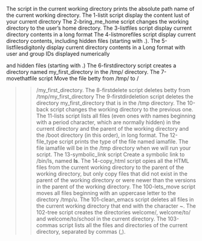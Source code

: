 The script in the current working directory prints the absolute path name of the current working directory.
The 1-listit script display the content lust of your current directory
The 2-bring_me_home script changes the working directory to the user’s home directory.
The 3-listfiles script display current directory contents in a long format
 The 4-listmorefiles script display current directory contents, including hidden files (starting with .).
The 5-listfilesdigitonly display current directory contents in a Long format with user and group IDs displayed numerically

and hidden files (starting with .)
The 6-firstdirectory script creates a directory named my_first_directory in the /tmp/ directory.
The 7-movethatfile script Move the file betty from /tmp/ to /

 >>/my_first_directory.
The 8-firstdelete script deletes betty from /tmp/my_first_directory
The 9-firstdirdeletion script deletes the directory my_first_directory that is in the /tmp directory.
The 10-back script changes the working directory to the previous one.
The 11-lists script  lists all files (even ones with names beginning with a period character, which are normally hidden) in the current directory and the parent of the working directory and the /boot directory (in this order), in long format.
The 12-file_type script prints the type of the file named iamafile. The file iamafile will be in the /tmp directory when we will run your script.
The 13-symbolic_link script Create a symbolic link to /bin/ls, named __ls__.
The 14-copy_html script opies all the HTML files from the current working directory to the parent of the working directory, but only copy files that did not exist in the parent of the working directory or were newer than the versions in the parent of the working directory.
The 100-lets_move script moves all files beginning with an uppercase letter to the directory /tmp/u.
The 101-clean_emacs script deletes all files in the current working directory that end with the character ~.
The 102-tree script creates the directories welcome/, welcome/to/ and welcome/to/school in the current directory.
The 103-commas script lists all the files and directories of the current directory, separated by commas (,).
